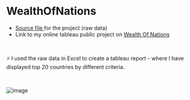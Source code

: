 # WealthOfNations

- <a href="https://github.com/Rashedul007/WealthOfNations/blob/main/The%20Wealth%20of%20nations.xlsx"> Source file </a> for the project (raw data)
- Link to my online tableau public project on <a href="https://public.tableau.com/app/profile/rashedul.hasan7669/viz/Assignment_01_16861824134390/DashboardAssignment01">Wealth Of Nations</a>

<br>

⚡ I used the raw data in Excel to create a tableau report - where I have displayed top 20 countries by different criteria. 

<br>

![image](https://github.com/Rashedul007/WealthOfNations/assets/6073602/22af432e-0f30-4da1-94ae-106d66790328)
